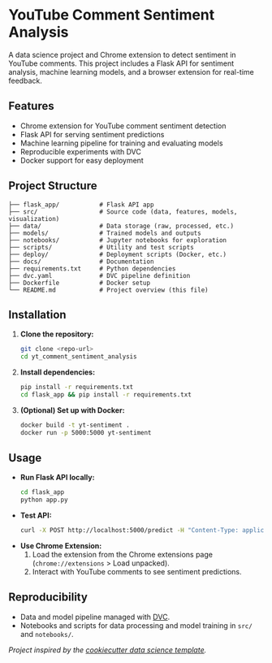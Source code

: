 # YouTube Comment Sentiment Analysis

A data science project and Chrome extension to detect sentiment in YouTube comments. This project includes a Flask API for sentiment analysis, machine learning models, and a browser extension for real-time feedback.

## Features

- Chrome extension for YouTube comment sentiment detection
- Flask API for serving sentiment predictions
- Machine learning pipeline for training and evaluating models
- Reproducible experiments with DVC
- Docker support for easy deployment

## Project Structure

```
├── flask_app/           # Flask API app
├── src/                 # Source code (data, features, models, visualization)
├── data/                # Data storage (raw, processed, etc.)
├── models/              # Trained models and outputs
├── notebooks/           # Jupyter notebooks for exploration
├── scripts/             # Utility and test scripts
├── deploy/              # Deployment scripts (Docker, etc.)
├── docs/                # Documentation
├── requirements.txt     # Python dependencies
├── dvc.yaml             # DVC pipeline definition
├── Dockerfile           # Docker setup
└── README.md            # Project overview (this file)
```

## Installation

1. **Clone the repository:**
   ```bash
   git clone <repo-url>
   cd yt_comment_sentiment_analysis
   ```
2. **Install dependencies:**
   ```bash
   pip install -r requirements.txt
   cd flask_app && pip install -r requirements.txt
   ```
3. **(Optional) Set up with Docker:**
   ```bash
   docker build -t yt-sentiment .
   docker run -p 5000:5000 yt-sentiment
   ```

## Usage

- **Run Flask API locally:**
  ```bash
  cd flask_app
  python app.py
  ```
- **Test API:**
  ```bash
  curl -X POST http://localhost:5000/predict -H "Content-Type: application/json" -d '{"comment": "This video is awesome!"}'
  ```
- **Use Chrome Extension:**
  1. Load the extension from the Chrome extensions page (`chrome://extensions` > Load unpacked).
  2. Interact with YouTube comments to see sentiment predictions.

## Reproducibility

- Data and model pipeline managed with [DVC](https://dvc.org/).
- Notebooks and scripts for data processing and model training in `src/` and `notebooks/`.


_Project inspired by the [cookiecutter data science template](https://drivendata.github.io/cookiecutter-data-science/)._
